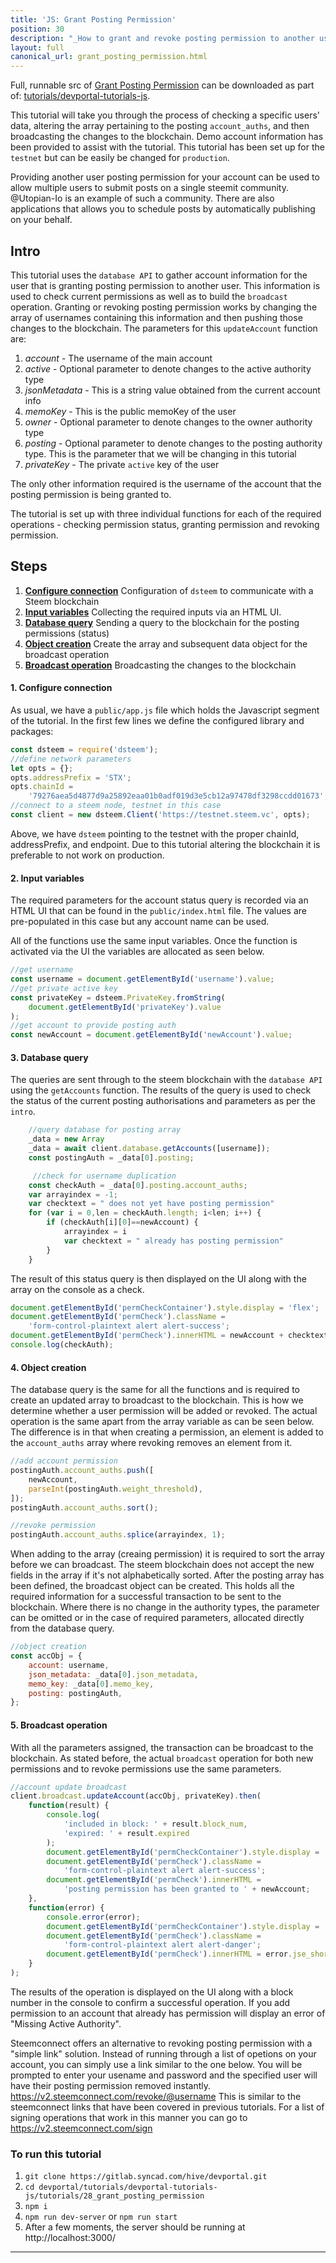 ```yaml
---
title: 'JS: Grant Posting Permission'
position: 30
description: "_How to grant and revoke posting permission to another user._"
layout: full
canonical_url: grant_posting_permission.html
---              
```

<span class="fa-pull-left top-of-tutorial-repo-link"><span class="first-word">Full</span>, runnable src of [Grant Posting Permission](https://gitlab.syncad.com/hive/devportal/-/tree/develop/tutorials/devportal-tutorials-js/tutorials/30_grant_posting_permission) can be downloaded as part of: [tutorials/devportal-tutorials-js](https://gitlab.syncad.com/hive/devportal/-/tree/develop/tutorials/devportal-tutorials-js).</span>
<br>



This tutorial will take you through the process of checking a specific users' data, altering the array pertaining to the posting `account_auths`, and then broadcasting the changes to the blockchain. Demo account information has been provided to assist with the tutorial. This tutorial has been set up for the `testnet` but can be easily be changed for `production`.

Providing another user posting permission for your account can be used to allow multiple users to submit posts on a single steemit community. @Utopian-Io is an example of such a community. There are also applications that allows you to schedule posts by automatically publishing on your behalf.

## Intro

This tutorial uses the `database API` to gather account information for the user that is granting posting permission to another user. This information is used to check current permissions as well as to build the `broadcast` operation. Granting or revoking posting permission works by changing the array of usernames containing this information and then pushing those changes to the blockchain. The parameters for this `updateAccount` function are:

1.  _account_ - The username of the main account
2.  _active_ - Optional parameter to denote changes to the active authority type
3.  _jsonMetadata_ - This is a string value obtained from the current account info
4.  _memoKey_ - This is the public memoKey of the user
5.  _owner_ - Optional parameter to denote changes to the owner authority type
6.  _posting_ - Optional parameter to denote changes to the posting authority type. This is the parameter that we will be changing in this tutorial
7.  _privateKey_ - The private `active` key of the user

The only other information required is the username of the account that the posting permission is being granted to.

The tutorial is set up with three individual functions for each of the required operations - checking permission status, granting permission and revoking permission.

## Steps

1.  [**Configure connection**](#connection) Configuration of `dsteem` to communicate with a Steem blockchain
2.  [**Input variables**](#input) Collecting the required inputs via an HTML UI.
3.  [**Database query**](#query) Sending a query to the blockchain for the posting permissions (status)
4.  [**Object creation**](#object) Create the array and subsequent data object for the broadcast operation
5.  [**Broadcast operation**](#broadcast) Broadcasting the changes to the blockchain

#### 1. Configure connection<a name="connection"></a>

As usual, we have a `public/app.js` file which holds the Javascript segment of the tutorial. In the first few lines we define the configured library and packages:

```javascript
const dsteem = require('dsteem');
//define network parameters
let opts = {};
opts.addressPrefix = 'STX';
opts.chainId =
    '79276aea5d4877d9a25892eaa01b0adf019d3e5cb12a97478df3298ccdd01673';
//connect to a steem node, testnet in this case
const client = new dsteem.Client('https://testnet.steem.vc', opts);
```

Above, we have `dsteem` pointing to the testnet with the proper chainId, addressPrefix, and endpoint. Due to this tutorial altering the blockchain it is preferable to not work on production.

#### 2. Input variables<a name="input"></a>

The required parameters for the account status query is recorded via an HTML UI that can be found in the `public/index.html` file. The values are pre-populated in this case but any account name can be used.

All of the functions use the same input variables. Once the function is activated via the UI the variables are allocated as seen below.

```javascript
//get username
const username = document.getElementById('username').value;
//get private active key
const privateKey = dsteem.PrivateKey.fromString(
    document.getElementById('privateKey').value
);
//get account to provide posting auth
const newAccount = document.getElementById('newAccount').value;
```

#### 3. Database query<a name="query"></a>

The queries are sent through to the steem blockchain with the `database API` using the `getAccounts` function. The results of the query is used to check the status of the current posting authorisations and parameters as per the `intro`.

```javascript
    //query database for posting array
    _data = new Array
    _data = await client.database.getAccounts([username]);
    const postingAuth = _data[0].posting;

     //check for username duplication
    const checkAuth = _data[0].posting.account_auths;
    var arrayindex = -1;
    var checktext = " does not yet have posting permission"
    for (var i = 0,len = checkAuth.length; i<len; i++) {
        if (checkAuth[i][0]==newAccount) {
            arrayindex = i
            var checktext = " already has posting permission"
        }
    }
```

The result of this status query is then displayed on the UI along with the array on the console as a check.

```javascript
document.getElementById('permCheckContainer').style.display = 'flex';
document.getElementById('permCheck').className =
    'form-control-plaintext alert alert-success';
document.getElementById('permCheck').innerHTML = newAccount + checktext;
console.log(checkAuth);
```

#### 4. Object creation<a name="object"></a>

The database query is the same for all the functions and is required to create an updated array to broadcast to the blockchain. This is how we determine whether a user permission will be added or revoked. The actual operation is the same apart from the array variable as can be seen below. The difference is in that when creating a permission, an element is added to the `account_auths` array where revoking removes an element from it.

```javascript
//add account permission
postingAuth.account_auths.push([
    newAccount,
    parseInt(postingAuth.weight_threshold),
]);
postingAuth.account_auths.sort();

//revoke permission
postingAuth.account_auths.splice(arrayindex, 1);
```

When adding to the array (creaing permission) it is required to sort the array before we can broadcast. The steem blockchain does not accept the new fields in the array if it's not alphabetically sorted.
After the posting array has been defined, the broadcast object can be created. This holds all the required information for a successful transaction to be sent to the blockchain. Where there is no change in the authority types, the parameter can be omitted or in the case of required parameters, allocated directly from the database query.

```javascript
//object creation
const accObj = {
    account: username,
    json_metadata: _data[0].json_metadata,
    memo_key: _data[0].memo_key,
    posting: postingAuth,
};
```

#### 5. Broadcast operation<a name="broadcast"></a>

With all the parameters assigned, the transaction can be broadcast to the blockchain. As stated before, the actual `broadcast` operation for both new permissions and to revoke permissions use the same parameters.

```javascript
//account update broadcast
client.broadcast.updateAccount(accObj, privateKey).then(
    function(result) {
        console.log(
            'included in block: ' + result.block_num,
            'expired: ' + result.expired
        );
        document.getElementById('permCheckContainer').style.display = 'flex';
        document.getElementById('permCheck').className =
            'form-control-plaintext alert alert-success';
        document.getElementById('permCheck').innerHTML =
            'posting permission has been granted to ' + newAccount;
    },
    function(error) {
        console.error(error);
        document.getElementById('permCheckContainer').style.display = 'flex';
        document.getElementById('permCheck').className =
            'form-control-plaintext alert alert-danger';
        document.getElementById('permCheck').innerHTML = error.jse_shortmsg;
    }
);
```

The results of the operation is displayed on the UI along with a block number in the console to confirm a successful operation. If you add permission to an account that already has permission will display an error of "Missing Active Authority".

Steemconnect offers an alternative to revoking posting permission with a "simple link" solution. Instead of running through a list of opetions on your account, you can simply use a link similar to the one below. You will be prompted to enter your usename and password and the specified user will have their posting permission removed instantly.
https://v2.steemconnect.com/revoke/@username
This is similar to the steemconnect links that have been covered in previous tutorials. For a list of signing operations that work in this manner you can go to https://v2.steemconnect.com/sign

### To run this tutorial

1.  `git clone https://gitlab.syncad.com/hive/devportal.git`
2.  `cd devportal/tutorials/devportal-tutorials-js/tutorials/28_grant_posting_permission`
3.  `npm i`
4.  `npm run dev-server` or `npm run start`
5.  After a few moments, the server should be running at http://localhost:3000/


---
